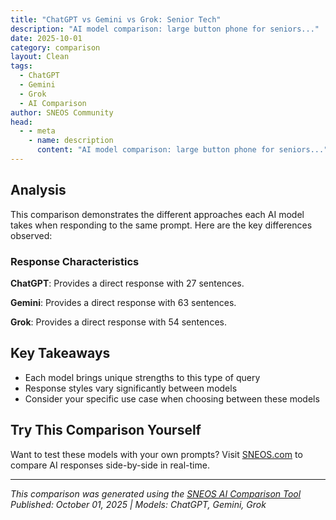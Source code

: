 ```yaml
---
title: "ChatGPT vs Gemini vs Grok: Senior Tech"
description: "AI model comparison: large button phone for seniors..."
date: 2025-10-01
category: comparison
layout: Clean
tags:
  - ChatGPT
  - Gemini
  - Grok
  - AI Comparison
author: SNEOS Community
head:
  - - meta
    - name: description
      content: "AI model comparison: large button phone for seniors..."
---
```


<ChatComparison
  title="ChatGPT vs Gemini vs Grok: Senior Tech"
  prompt="large button phone for seniors"
  :responses='{
    "ChatGPT": "If you\u0027re looking for a large button phone for seniors, here are some excellent options designed with bigger buttons, simple interfaces, and features tailored for ease of use:\n\n### 1. Jitterbug Flip2\n- **Features:** Large buttons, bright screen, easy-to-navigate menu, loud speaker, emergency button (Urgent Response), and simple texting.\n- **Pros:** User-friendly interface, affordable plans through GreatCall.\n- **Good for:** Seniors who want a traditional flip phone with modern safety features.\n\n### 2. Doro 7050/7060\n- **Features:** Large, well-spaced buttons, clear display, hearing aid compatibility, emergency button, easy menu.\n- **Pros:** Durable, clear sound, some smartphone features like apps and a camera.\n- **Good for:** Seniors needing a simple phone but with some extra smart features.\n\n### 3. Alcatel Go Flip 3\n- **Features:** Large keypad, 4G connectivity, basic smartphone apps, camera, Google Assistant.\n- **Pros:** Affordable, supports LTE, simple interface.\n- **Good for:** Seniors who need basic internet access but prefer big buttons.\n\n### 4. GN ReSound Phone\n- **Features:** Enormous keys, amplified sound, hearing aid compatibility, emergency SOS button.\n- **Pros:** Very loud speaker and microphone.\n- **Good for:** Seniors with hearing difficulties.\n\n### 5. Snapfon ezTWO\n- **Features:** Oversized buttons, amplified sound, emergency button.\n- **Pros:** Easy to use, affordable, designed specifically for seniors.\n- **Good for:** Simple phone needs with emergency features.\n\n---\n\n### What to consider when choosing:\n- **Button size:** Look for phones marketed as \u201Clarge button\u201D or \u201Cbig keypad.\u201D\n- **Screen readability:** Clear, high-contrast display.\n- **Sound amplification:** Helpful for those with hearing loss.\n- **Emergency features:** SOS or speed dial emergency buttons.\n- **Ease of use:** Simple navigation and limited unnecessary features.\n- **Compatibility:** Check with your carrier and regional availability.\n\nIf you\u2019d like, I can help you find purchase options or more details on any of these phones!",
    "Gemini": "Okay, let\u0027s explore some great large-button phone options for seniors.  I\u0027ll break this down by type (landline, mobile, etc.) and some specific models, along with key features to look for.\n\n**Landline Phones (Wired or Cordless)**\n\n*   **Pros:** Simple to use, familiar interface, often lower monthly cost than mobile, reliable in power outages (wired models).\n*   **Cons:** Limited mobility, tied to a physical location.\n\n*   **Key Features to Look For:**\n    *   **Extra-Large Buttons:**  Buttons should be well-spaced and easy to press accurately.\n    *   **Amplified Sound:**  Adjustable volume, and ideally a boost button for extra loudness.\n    *   **Speakerphone:** For hands-free calling and easier conversations.\n    *   **Photo Dial Buttons:**  Allows you to program pictures of loved ones for one-touch dialing.\n    *   **Hearing Aid Compatibility:**  M3 or T4 rating is ideal.\n    *   **Speed Dial:**  For quick access to frequently called numbers.\n    *   **Emergency Buttons (SOS):**  Can dial a pre-programmed number in case of an emergency.\n    *   **Caller ID Announce:**  The phone announces the name or number of the caller.\n    *   **Backlit Keypad:**  Easier to see in low light.\n    *   **Easy to Hold Handset:**  Comfortable grip for those with arthritis or mobility issues.\n\n*   **Recommended Landline Phones:**\n\n    *   **Clarity XLC8:** Known for its superior amplification.  Offers up to 50dB of amplification.\n    *   **Panasonic KX-TGM430B:**  Amplified cordless phone with large buttons, talking caller ID, and DECT 6.0 technology for clear sound.\n    *   **Future Call FC-1000:** Photo dial phone.\n    *   **Serene Innovations CL-60A:** Amplified phone with answering machine.\n\n**Mobile Phones (Cell Phones)**\n\n*   **Pros:** Mobility, can be used anywhere there\u0027s cell service, additional features like texting and camera (if desired).\n*   **Cons:** Can be more complex to learn, requires a monthly service plan, reliance on battery life.\n\n*   **Key Features to Look For (in addition to the landline features):**\n    *   **Simple Interface:**  Avoid smartphones with lots of apps and complex menus unless the senior is comfortable with them.\n    *   **Easy-to-Read Screen:**  Large font size, bright display.\n    *   **Dedicated Emergency Button:**  Sends an SOS alert with location.\n    *   **GPS Tracking:**  For caregivers to locate the phone user.\n    *   **Long Battery Life:**  Important for reliability.\n    *   **Charging Cradle:**  Easier to charge than plugging in a small cable.\n    *   **Voice Dialing:**  Allows making calls by speaking the name.\n    *   **Consider a flip phone or a basic smartphone with a simplified launcher.**\n\n*   **Recommended Mobile Phones:**\n\n    *   **Snapfon ez4G:** Specifically designed for seniors, with large buttons, SOS button, and simple interface.\n    *   **Doro 7050:** Easy-to-use flip phone with large buttons, loud sound, and assistance button.\n    *   **Jitterbug Flip2:**  Simplified flip phone with large buttons, voice dialing, and optional health and safety services.\n    *   **Easyfone Prime A4 Pro:** A simple smartphone with large icons and an easy-to-use interface, specifically designed for seniors.\n    *   **Nokia 2760 Flip:** A modern take on the classic flip phone with 4G connectivity, large buttons, and a simple interface.\n\n**Things to Consider When Choosing a Phone:**\n\n1.  **The Senior\u0027s Needs and Abilities:**\n    *   **Hearing Impairment:**  Amplification is crucial.\n    *   **Vision Impairment:**  Large buttons, backlit keypad, and large font display are essential.\n    *   **Dexterity Issues:**  Well-spaced buttons and an easy-to-hold handset are important.\n    *   **Cognitive Abilities:**  A simple interface is best.\n\n2.  **Ease of Use:**  How easy is it to set up, program, and use the phone?\n\n3.  **Emergency Features:**  Does it have an SOS button and GPS tracking?\n\n4.  **Price:**  Consider the cost of the phone itself and any ongoing service plans.\n\n5.  **Reviews:**  Read reviews from other users to get an idea of the phone\u0027s reliability and ease of use.\n\n6. **Return Policy:** Make sure you can return the phone if it doesn\u0027t meet the senior\u0027s needs.\n\n**Where to Buy:**\n\n*   **Online Retailers:** Amazon, Best Buy, Walmart.com\n*   **Specialty Stores:** Stores that specialize in assistive devices for seniors.\n*   **Cell Phone Carriers:**  (For mobile phones)  Verizon, AT\u0026T, T-Mobile (though their focus is usually on smartphones, they may have some basic options).\n\n**Important Tips for Setup and Training:**\n\n*   **Set up the phone completely before giving it to the senior.**  Program speed dial numbers, customize the settings, and ensure everything is working properly.\n*   **Provide clear and simple instructions.**  Write down the most important functions in large print.\n*   **Be patient and offer ongoing support.**  It may take some time for the senior to get used to the phone.\n*   **Consider having a caregiver or family member nearby to help if needed.**\n\nBy considering these factors and exploring the recommended models, you can find the perfect large-button phone to help a senior stay connected and safe.  Good luck!\n",
    "Grok": "A large button phone for seniors is a mobile or cordless phone designed specifically for older adults who may have vision, hearing, or dexterity issues. These phones typically feature oversized buttons, loud ringtones, amplified sound, and easy-to-read displays to make communication simpler and more accessible. Below are key features to look for and some popular options:\n\n### Key Features to Look for in a Large Button Phone for Seniors\n1. **Large Buttons**: Big, clearly labeled buttons with bold numbers and letters for easy dialing.\n2. **Amplified Sound**: Higher volume for calls and ringtones to assist those with hearing impairments.\n3. **Hearing Aid Compatibility**: Works with hearing aids to reduce interference.\n4. **Bright, Large Display**: High-contrast screens with big fonts for better readability.\n5. **Emergency Features**: Some phones include SOS buttons or speed dial for emergency contacts.\n6. **Simple Interface**: Minimal menus and straightforward functionality to avoid confusion.\n7. **Good Battery Life**: Long-lasting battery for reliability, especially in mobile phones.\n8. **Photo Speed Dial**: Buttons with pictures of frequent contacts for quick calling.\n\n### Popular Large Button Phones for Seniors\n#### 1. Mobile Phones\n- **Jitterbug Flip2 (by Lively)**  \n  - Designed for seniors with large buttons and a simple flip design.\n  - Features a loud speaker, magnified display, and voice dialing.\n  - Includes an Urgent Response button for emergencies (with a subscription plan).\n  - Price: Around $99 (plus service plan).\n- **Consumer Cellular GrandPad**  \n  - A tablet-style phone with large icons and simplified apps.\n  - Offers video calling, photo sharing, and emergency features.\n  - Requires a subscription but is very user-friendly.\n  - Price: Around $200 (plus monthly fee).\n- **Snapfon ez4G**  \n  - A basic flip phone with big buttons and an SOS emergency button.\n  - Includes a loud ringer and hearing aid compatibility.\n  - Price: Around $80\u2013$100.\n\n#### 2. Cordless Home Phones\n- **Clarity XLC3.4\u002B Amplified Cordless Phone**  \n  - Extra-loud ringer (up to 95 dB) and amplified audio (up to 50 dB).\n  - Large backlit buttons and a talking caller ID feature.\n  - Hearing aid compatible.\n  - Price: Around $100\u2013$120.\n- **AT\u0026T CL4940 Corded Phone**  \n  - Big buttons and a large, easy-to-read display.\n  - Features amplified audio and a speakerphone.\n  - Affordable and reliable for home use.\n  - Price: Around $40\u2013$50.\n- **Panasonic KX-TGM420W Amplified Cordless Phone**  \n  - Offers up to 40 dB sound amplification and noise reduction.\n  - Large buttons, bright display, and slow-talk mode for clearer conversations.\n  - Hearing aid compatible.\n  - Price: Around $80\u2013$100.\n\n### Where to Buy\n- **Online Retailers**: Amazon, Walmart, and Best Buy offer a wide selection with user reviews.\n- **Specialty Stores**: Websites like Lively (Jitterbug) or Clarity focus on senior-friendly devices.\n- **Local Pharmacies**: Some stores, like CVS or Walgreens, carry basic models.\n- **Cell Phone Providers**: Companies like Consumer Cellular cater to seniors with tailored plans and devices.\n\n### Additional Tips\n- **Check Compatibility**: Ensure mobile phones work with the senior\u2019s existing carrier or plan.\n- **Test Comfort**: If possible, let the user try the phone to confirm it feels comfortable and intuitive.\n- **Consider Needs**: Assess if the senior needs a mobile phone for on-the-go or a home phone for simplicity.\n\nIf you have a specific brand or budget in mind, or if the senior has particular needs (e.g., severe hearing loss or memory issues), let me know, and I can narrow down the recommendations further!"
  }'
  published-date="15:55"
/>

## Analysis

This comparison demonstrates the different approaches each AI model takes when responding to the same prompt. Here are the key differences observed:

### Response Characteristics

**ChatGPT**: Provides a direct response with 27 sentences. 

**Gemini**: Provides a direct response with 63 sentences. 

**Grok**: Provides a direct response with 54 sentences. 

## Key Takeaways

- Each model brings unique strengths to this type of query
- Response styles vary significantly between models
- Consider your specific use case when choosing between these models

## Try This Comparison Yourself

Want to test these models with your own prompts? Visit [SNEOS.com](https://sneos.com) to compare AI responses side-by-side in real-time.

---

*This comparison was generated using the [SNEOS AI Comparison Tool](https://sneos.com)*
*Published: October 01, 2025 | Models: ChatGPT, Gemini, Grok*
